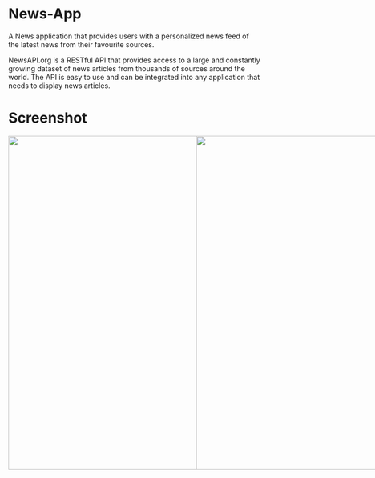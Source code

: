 # News-App
A News application that provides users with a personalized news feed of the latest news from their favourite sources.

NewsAPI.org is a RESTful API that provides access to a large and constantly growing dataset of news articles from thousands of sources around the world. The API is easy to use and can be integrated into any application that needs to display news articles.


# Screenshot 

<div style="display: flex; flex-direction: row;">
 <img src="https://github.com/muhsan-javed/News-App/assets/67718185/1500e843-33ac-406a-9eb3-4a67fde48089" width="375" height="667">
 <img src="https://github.com/muhsan-javed/News-App/assets/67718185/50f0d129-da0b-4a80-b102-8c29a3afc4b5" width="375" height="667">
 <img src="https://github.com/muhsan-javed/News-App/assets/67718185/30621a1a-43fa-40dc-b55b-87f2670eff3f" width="375" height="667">
 <img src="https://github.com/muhsan-javed/News-App/assets/67718185/6c617425-8ed9-4afd-b31c-0f2924fd91d2" width="375" height="667">
 
 <img src="https://github.com/muhsan-javed/News-App/assets/67718185/18ffd653-2a9b-4e48-81fd-88458b05b512" width="375" height="667">
 <img src="https://github.com/muhsan-javed/News-App/assets/67718185/4882384c-c39c-44fe-b661-621fe3969475" width="375" height="667">

</div>

